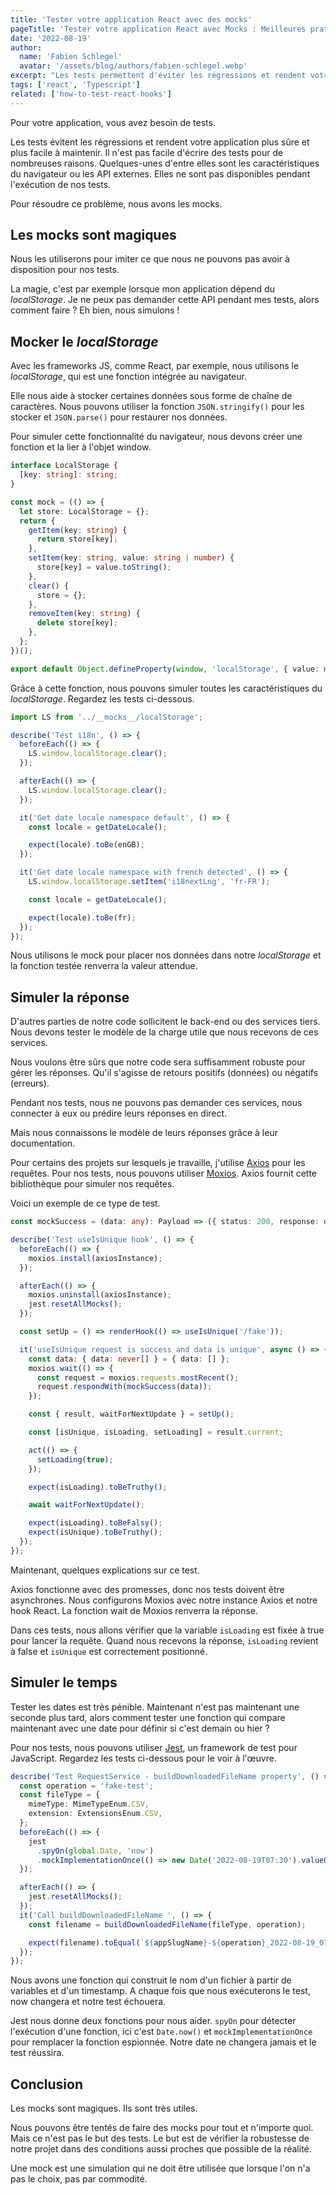 ```yaml
---
title: 'Tester votre application React avec des mocks'
pageTitle: 'Tester votre application React avec Mocks : Meilleures pratiques et exemples'
date: '2022-08-19'
author:
  name: 'Fabien Schlegel'
  avatar: '/assets/blog/authors/fabien-schlegel.webp'
excerpt: "Les tests permettent d'éviter les régressions et rendent votre application React plus sûre et plus facile à maintenir."
tags: ['react', 'Typescript']
related: ['how-to-test-react-hooks']
---
```


Pour votre application, vous avez besoin de tests.

Les tests évitent les régressions et rendent votre application plus sûre et plus facile à maintenir. Il n'est pas facile d'écrire des tests pour de nombreuses raisons. Quelques-unes d'entre elles sont les caractéristiques du navigateur ou les API externes. Elles ne sont pas disponibles pendant l'exécution de nos tests.

Pour résoudre ce problème, nous avons les mocks.

## Les mocks sont magiques

Nous les utiliserons pour imiter ce que nous ne pouvons pas avoir à disposition pour nos tests.

La magie, c'est par exemple lorsque mon application dépend du _localStorage_. Je ne peux pas demander cette API pendant mes tests, alors comment faire ? Eh bien, nous simulons !

## Mocker le _localStorage_

Avec les frameworks JS, comme React, par exemple, nous utilisons le _localStorage_, qui est une fonction intégrée au navigateur.

Elle nous aide à stocker certaines données sous forme de chaîne de caractères. Nous pouvons utiliser la fonction `JSON.stringify()` pour les stocker et `JSON.parse()` pour restaurer nos données.

Pour simuler cette fonctionnalité du navigateur, nous devons créer une fonction et la lier à l'objet window.

```typescript
interface LocalStorage {
  [key: string]: string;
}

const mock = (() => {
  let store: LocalStorage = {};
  return {
    getItem(key: string) {
      return store[key];
    },
    setItem(key: string, value: string | number) {
      store[key] = value.toString();
    },
    clear() {
      store = {};
    },
    removeItem(key: string) {
      delete store[key];
    },
  };
})();

export default Object.defineProperty(window, 'localStorage', { value: mock });
```

Grâce à cette fonction, nous pouvons simuler toutes les caractéristiques du _localStorage_. Regardez les tests ci-dessous.

```typescript
import LS from '../__mocks__/localStorage';

describe('Test i18n', () => {
  beforeEach(() => {
    LS.window.localStorage.clear();
  });

  afterEach(() => {
    LS.window.localStorage.clear();
  });

  it('Get date locale namespace default', () => {
    const locale = getDateLocale();

    expect(locale).toBe(enGB);
  });

  it('Get date locale namespace with french detected', () => {
    LS.window.localStorage.setItem('i18nextLng', 'fr-FR');

    const locale = getDateLocale();

    expect(locale).toBe(fr);
  });
});
```

Nous utilisons le mock pour placer nos données dans notre _localStorage_ et la fonction testée renverra la valeur attendue.

## Simuler la réponse

D'autres parties de notre code sollicitent le back-end ou des services tiers. Nous devons tester le modèle de la charge utile que nous recevons de ces services.

Nous voulons être sûrs que notre code sera suffisamment robuste pour gérer les réponses. Qu'il s'agisse de retours positifs (données) ou négatifs (erreurs).

Pendant nos tests, nous ne pouvons pas demander ces services, nous connecter à eux ou prédire leurs réponses en direct.

Mais nous connaissons le modèle de leurs réponses grâce à leur documentation.

Pour certains des projets sur lesquels je travaille, j'utilise [Axios](https://github.com/axios/axios) pour les requêtes. Pour nos tests, nous pouvons utiliser [Moxios](https://github.com/axios/moxios). Axios fournit cette bibliothèque pour simuler nos requêtes.

Voici un exemple de ce type de test.

```typescript
const mockSuccess = (data: any): Payload => ({ status: 200, response: data });

describe('Test useIsUnique hook', () => {
  beforeEach(() => {
    moxios.install(axiosInstance);
  });

  afterEach(() => {
    moxios.uninstall(axiosInstance);
    jest.resetAllMocks();
  });

  const setUp = () => renderHook(() => useIsUnique('/fake'));

  it('useIsUnique request is success and data is unique', async () => {
    const data: { data: never[] } = { data: [] };
    moxios.wait(() => {
      const request = moxios.requests.mostRecent();
      request.respondWith(mockSuccess(data));
    });

    const { result, waitForNextUpdate } = setUp();

    const [isUnique, isLoading, setLoading] = result.current;

    act(() => {
      setLoading(true);
    });

    expect(isLoading).toBeTruthy();

    await waitForNextUpdate();

    expect(isLoading).toBeFalsy();
    expect(isUnique).toBeTruthy();
  });
});
```

Maintenant, quelques explications sur ce test.

Axios fonctionne avec des promesses, donc nos tests doivent être asynchrones. Nous configurons Moxios avec notre instance Axios et notre hook React. La fonction wait de Moxios renverra la réponse.

Dans ces tests, nous allons vérifier que la variable `isLoading` est fixée à true pour lancer la requête. Quand nous recevons la réponse, `isLoading` revient à false et `isUnique` est correctement positionné.

## Simuler le temps

Tester les dates est très pénible. Maintenant n'est pas maintenant une seconde plus tard, alors comment tester une fonction qui compare maintenant avec une date pour définir si c'est demain ou hier ?

Pour nos tests, nous pouvons utiliser [Jest](https://jestjs.io/), un framework de test pour JavaScript. Regardez les tests ci-dessous pour le voir à l'œuvre.

```typescript
describe('Test RequestService - buildDownloadedFileName property', () => {
  const operation = 'fake-test';
  const fileType = {
    mimeType: MimeTypeEnum.CSV,
    extension: ExtensionsEnum.CSV,
  };
  beforeEach(() => {
    jest
      .spyOn(global.Date, 'now')
      .mockImplementationOnce(() => new Date('2022-08-19T07:30').valueOf());
  });

  afterEach(() => {
    jest.resetAllMocks();
  });
  it('Call buildDownloadedFileName ', () => {
    const filename = buildDownloadedFileName(fileType, operation);

    expect(filename).toEqual(`${appSlugName}-${operation}_2022-08-19_07-30.${fileType.extension}`);
  });
});
```

Nous avons une fonction qui construit le nom d'un fichier à partir de variables et d'un timestamp. A chaque fois que nous exécuterons le test, now changera et notre test échouera.

Jest nous donne deux fonctions pour nous aider. `spyOn` pour détecter l'exécution d'une fonction, ici c'est `Date.now()` et `mockImplementationOnce` pour remplacer la fonction espionnée. Notre date ne changera jamais et le test réussira.

## Conclusion

Les mocks sont magiques. Ils sont très utiles.

Nous pouvons être tentés de faire des mocks pour tout et n'importe quoi. Mais ce n'est pas le but des tests. Le but est de vérifier la robustesse de notre projet dans des conditions aussi proches que possible de la réalité.

Une mock est une simulation qui ne doit être utilisée que lorsque l'on n'a pas le choix, pas par commodité.

